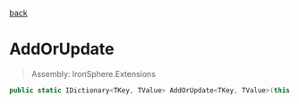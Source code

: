 ﻿

[back](/IronSphere.Extensions/types/DictionaryExtension)

# AddOrUpdate

> Assembly: IronSphere.Extensions

```csharp
public static IDictionary<TKey, TValue> AddOrUpdate<TKey, TValue>(this IDictionary<TKey, TValue> this, TKey key, TValue value);
```



 